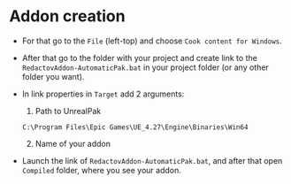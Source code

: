 # Addon creation

- For that go to the `File` (left-top) and choose `Cook content for Windows`.
- After that go to the folder with your project and create link to the `RedactovAddon-AutomaticPak.bat` in your project folder (or any other folder you want).

- In link properties in `Target` add 2 arguments:
    1. Path to UnrealPak
    ```
    C:\Program Files\Epic Games\UE_4.27\Engine\Binaries\Win64
    ```
    2. Name of your addon

- Launch the link of `RedactovAddon-AutomaticPak.bat`, and after that open `Compiled` folder, where you see your addon.